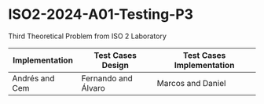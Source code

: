 # ISO2-2024-A01-Testing-P3
Third Theoretical Problem from ISO 2 Laboratory

|Implementation|Test Cases Design|Test Cases Implementation|
|---|---|---|
|Andrés and Cem|Fernando and Álvaro|Marcos and Daniel|
